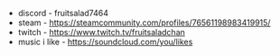 
- discord - fruitsalad7464
- steam - https://steamcommunity.com/profiles/76561198983419915/
- twitch - https://www.twitch.tv/fruitsaladchan
- music i like - https://soundcloud.com/you/likes
<!--
**fruitsaladchan/fruitsaladchan** is a ✨ _special_ ✨ repository because its `README.md` (this file) appears on your GitHub profile.


![rei running in minecraft](https://user-images.githubusercontent.com/124645742/226750328-c15b6401-5322-49ea-931c-9be943075bf9.jpg)
